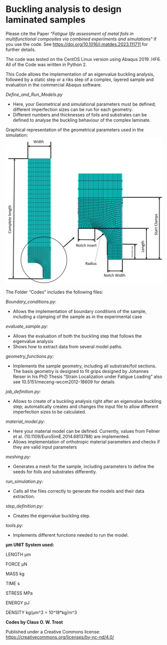 # Buckling analysis to design laminated samples

Please cite the Paper *"Fatigue life assessment of metal foils in multifunctional composites via combined experiments and simulations"* if you use the code. See https://doi.org/10.1016/j.matdes.2023.111711 for further details. 

The code was tested on the CentOS Linux version using Abaqus 2019 .HF6. All of the Code was written in Python 2.

This Code allows the implementation of an eigenvalue buckling analysis, followed by a static step or a riks step of a complex, layered sample and evaluation in the commercial Abaqus software.

*Define_and_Run_Models.py*
<ul>
<li>Here, your Geometrical and simulational parameters must be defined; different imperfection sizes can be run for each geometry. </li>
<li>Different numbers and thicknesses of foils and substrates can be defined to analyse the buckling behaviour of the complex laminate. </li>
</ul>

Graphical representation of the geometrical parameters used in the simulation:
![Image of the geometry](./Sample_design.jpg)

The Folder “Codes” includes the following files:

*Boundary_conditions.py:*
<ul>
	<li>Allows the implementation of boundary conditions of the sample, including a clamping of the sample as in the experimental case</li>
</ul>

*evaluate_sample.py:*
<ul>
	<li> Allows the evaluation of both the buckling step that follows the eigenvalue analysis </li>
	<li> Shows how to extract data from several model paths. </li>
</ul>


*geometry_functions.py:*
<ul>
	<li>Implements the sample geometry, including all substrate/foil sections. The basis geometry is designed to fit grips designed by Johannes Reiser in his PhD Thesis “Strain Localization under Fatigue Loading” also see 10.5151/meceng-wccm2012-18609 for details </li>
</ul>


*job_definition.py:*
<ul>
	<li>Allows to create of a buckling analysis right after an eigenvalue buckling step; automatically creates and changes the input file to allow different imperfection sizes to be calculated. </li>
</ul>


*material_model.py:*
<ul>
	<li>Here your material model can be defined. Currently, values from Fellner et al. (10.1109/EuroSimE.2014.6813788) are implemented. </li>
	<li>Allows implementation of orthotropic material parameters and checks if they are valid input parameters</li>
</ul>

*meshing.py:*
<ul>
	<li>Generates a mesh for the sample, including parameters to define the seeds for foils and substrates differently. </li>
</ul>

*run_simulation.py:*
<ul>
	<li>Calls all the files correctly to generate the models and their data extraction. </li>
</ul>


*step_definition.py:*
<ul>
	<li>Creates the eigenvalue buckling step. </li>
</ul>


*tools.py:*
<ul>
	<li>Implements different functions needed to run the model. </li>
</ul>


**µm UNIT System used:**

LENGTH            µm

FORCE             µN

MASS              kg

TIME              s

STRESS            MPa

ENERGY            pJ

DENSITY           kg/µm^3 = 10^18*kg/m^3



**Codes by Claus O. W. Trost**

Published under a Creative Commons license:
https://creativecommons.org/licenses/by-nc-nd/4.0/
